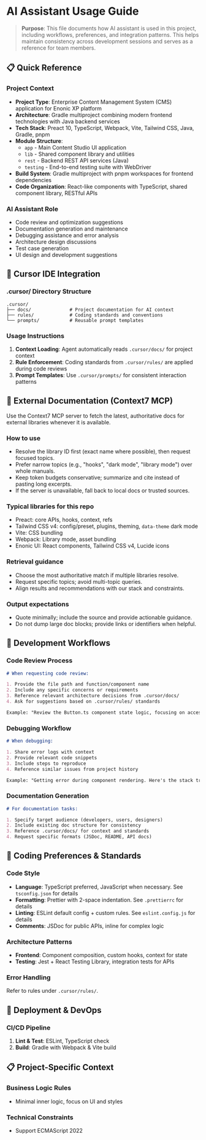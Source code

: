 # AI Assistant Usage Guide

> **Purpose**: This file documents how AI assistant is used in this project, including workflows, preferences, and integration patterns. This helps maintain consistency across development sessions and serves as a reference for team members.

## 📋 Quick Reference

### Project Context

- **Project Type**: Enterprise Content Management System (CMS) application for Enonic XP platform
- **Architecture**: Gradle multiproject combining modern frontend technologies with Java backend services
- **Tech Stack**: Preact 10, TypeScript, Webpack, Vite, Tailwind CSS, Java, Gradle, pnpm
- **Module Structure**:
  - `app` - Main Content Studio UI application
  - `lib` - Shared component library and utilities
  - `rest` - Backend REST API services (Java)
  - `testing` - End-to-end testing suite with WebDriver
- **Build System**: Gradle multiproject with pnpm workspaces for frontend dependencies
- **Code Organization**: React-like components with TypeScript, shared component library, RESTful APIs

### AI Assistant Role

- Code review and optimization suggestions
- Documentation generation and maintenance
- Debugging assistance and error analysis
- Architecture design discussions
- Test case generation
- UI design and development suggestions

## 🔧 Cursor IDE Integration

### .cursor/ Directory Structure

```
.cursor/
├── docs/              # Project documentation for AI context
├── rules/             # Coding standards and conventions
└── prompts/           # Reusable prompt templates
```

### Usage Instructions

1. **Context Loading**: Agent automatically reads `.cursor/docs/` for project context
2. **Rule Enforcement**: Coding standards from `.cursor/rules/` are applied during code reviews
3. **Prompt Templates**: Use `.cursor/prompts/` for consistent interaction patterns

## 📖 External Documentation (Context7 MCP)

Use the Context7 MCP server to fetch the latest, authoritative docs for external libraries whenever it is available.

### How to use

- Resolve the library ID first (exact name where possible), then request focused topics.
- Prefer narrow topics (e.g., "hooks", "dark mode", "library mode") over whole manuals.
- Keep token budgets conservative; summarize and cite instead of pasting long excerpts.
- If the server is unavailable, fall back to local docs or trusted sources.

### Typical libraries for this repo

- Preact: core APIs, hooks, context, refs
- Tailwind CSS v4: config/preset, plugins, theming, `data-theme` dark mode
- Vite: CSS bundling
- Webpack: Library mode, asset bundling
- Enonic UI: React components, Tailwind CSS v4, Lucide icons

### Retrieval guidance

- Choose the most authoritative match if multiple libraries resolve.
- Request specific topics; avoid multi-topic queries.
- Align results and recommendations with our stack and constraints.

### Output expectations

- Quote minimally; include the source and provide actionable guidance.
- Do not dump large doc blocks; provide links or identifiers when helpful.

## 🎯 Development Workflows

### Code Review Process

```markdown
# When requesting code review:

1. Provide the file path and function/component name
2. Include any specific concerns or requirements
3. Reference relevant architecture decisions from .cursor/docs/
4. Ask for suggestions based on .cursor/rules/ standards

Example: "Review the Button.ts component state logic, focusing on accessibility best practices."
```

### Debugging Workflow

```markdown
# When debugging:

1. Share error logs with context
2. Provide relevant code snippets
3. Include steps to reproduce
4. Reference similar issues from project history

Example: "Getting error during component rendering. Here's the stack trace ..."
```

### Documentation Generation

```markdown
# For documentation tasks:

1. Specify target audience (developers, users, designers)
2. Include existing doc structure for consistency
3. Reference .cursor/docs/ for context and standards
4. Request specific formats (JSDoc, README, API docs)
```

## 📝 Coding Preferences & Standards

### Code Style

- **Language**: TypeScript preferred, JavaScript when necessary. See `tsconfig.json` for details
- **Formatting**: Prettier with 2-space indentation. See `.prettierrc` for details
- **Linting**: ESLint default config + custom rules. See `eslint.config.js` for details
- **Comments**: JSDoc for public APIs, inline for complex logic

### Architecture Patterns

- **Frontend**: Component composition, custom hooks, context for state
- **Testing**: Jest + React Testing Library, integration tests for APIs

### Error Handling

Refer to rules under `.cursor/rules/`.

## 🚀 Deployment & DevOps

### CI/CD Pipeline

1. **Lint & Test**: ESLint, TypeScript check
2. **Build**: Gradle with Webpack & Vite build

## 📋 Project-Specific Context

### Business Logic Rules

- Minimal inner logic, focus on UI and styles

### Technical Constraints

- Support ECMAScript 2022
